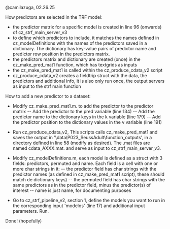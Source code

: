 @camilazuga, 02.26.25

How predictors are selected in the TRF model:
- the predictor matrix for a specific model is created in line 96 (onwards) of cz_strf_main_server_v3
- to define which predictors to include, it matches the names defined in cz_modelDefinitions with the names of the predictors saved in a dictionary. The dictionary has key-value pairs of predictor name and predictor row position in the predictors matrix.
- the predictors matrix and dictionary are created (once) in the cz_make_pred_mat1 function, which has textgrids as inputs
- the cz_make_pred_mat1 is called within the cz_produce_cdata_v2 script
- cz_produce_cdata_v2 creates a fieldtrip struct with the data, the predictors and additional info, it is also only run once, the output servers as input to the strf main function


How to add a new predictor to a dataset:
- Modify cz_make_pred_mat1.m. to add the predictor to the predictor matrix
 -- Add the predictor to the pred variable (line 134)
 -- Add the predictor name to the dictionary keys in the k variable (line 179)
 -- Add the predictor position to the dictionary values in the v variable (line 191)
 
 
- Run cz_produce_cdata_v2, 
This scripts calls cz_make_pred_mat1 and saves the output in '\data\P023_SeussAdult\function_outputs', in a directory defined in line 58 (modify as desired).
The .mat files are named cdata_AXXX.mat. and serve as input to cz_strf_main_server_v3.

- Modify cz_modelDefinitions.m, each model is defined as a struct with 3 fields: predictors, permuted and name. Each field is a cell with one or more char strings in it: 
 -- the predictor field has char strings with the predictor names (as defined in cz_make_pred_mat1 script), these should match de dictionary keys)
 -- the permuted field has char strings with the same predictors as in the predictor field, minus the predictor(s) of interest
 -- name is just name, for documenting purposes


- Go to cz_strf_pipeline_v2, section 1, define the models you want to run in the corresponding input 'modelos' (line 17) and additional input parameters. Run.

Done! (hopefully)

